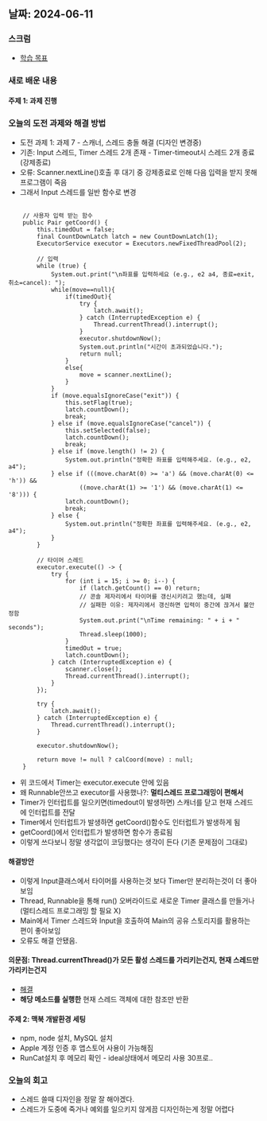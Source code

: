 ## 날짜: 2024-06-11

### 스크럼
- [학습 목표](https://www.notion.so/goorm/6-11-e91eba2364bb4fca9921fd2bcec44cbe)

### 새로 배운 내용
#### 주제 1: 과제 진행

### 오늘의 도전 과제와 해결 방법
- 도전 과제 1: 과제 7 - 스캐너, 스레드 충돌 해결 (디자인 변경중)
- 기존: Input 스레드, Timer 스레드 2개 존재 - Timer-timeout시 스레드 2개 종료(강제종료)
- 오류: Scanner.nextLine()호출 후 대기 중 강제종료로 인해 다음 입력을 받지 못해 프로그램이 죽음
- 그래서 Input 스레드를 일반 함수로 변경
```

    // 사용자 입력 받는 함수
    public Pair getCoord() {
        this.timedOut = false;
        final CountDownLatch latch = new CountDownLatch(1);
        ExecutorService executor = Executors.newFixedThreadPool(2);

        // 입력
        while (true) {
            System.out.print("\n좌표를 입력하세요 (e.g., e2 a4, 종료=exit, 취소=cancel): ");
            while(move==null){
                if(timedOut){
                    try {
                        latch.await();
                    } catch (InterruptedException e) {
                        Thread.currentThread().interrupt();
                    }
                    executor.shutdownNow();
                    System.out.println("시간이 초과되었습니다.");
                    return null;
                }
                else{
                    move = scanner.nextLine();
                }
            }
            if (move.equalsIgnoreCase("exit")) {
                this.setFlag(true);
                latch.countDown();
                break;
            } else if (move.equalsIgnoreCase("cancel")) {
                this.setSelected(false);
                latch.countDown();
                break;
            } else if (move.length() != 2) {
                System.out.println("정확한 좌표를 입력해주세요. (e.g., e2, a4");
            } else if (((move.charAt(0) >= 'a') && (move.charAt(0) <= 'h')) &&
                    ((move.charAt(1) >= '1') && (move.charAt(1) <= '8'))) {
                latch.countDown();
                break;
            } else {
                System.out.println("정확한 좌표를 입력해주세요. (e.g., e2, a4");
            }
        }

        // 타이머 스레드
        executor.execute(() -> {
            try {
                for (int i = 15; i >= 0; i--) {
                    if (latch.getCount() == 0) return;
                    // 콘솔 제자리에서 타이머를 갱신시키려고 했는데, 실패
                    // 실패한 이유: 제자리에서 갱신하면 입력이 중간에 끊겨서 불안정함
                    System.out.print("\nTime remaining: " + i + " seconds");
                    Thread.sleep(1000);
                }
                timedOut = true;
                latch.countDown();
            } catch (InterruptedException e) {
                scanner.close();
                Thread.currentThread().interrupt();
            }
        });

        try {
            latch.await();
        } catch (InterruptedException e) {
            Thread.currentThread().interrupt();
        }

        executor.shutdownNow();

        return move != null ? calCoord(move) : null;
    }

```
- 위 코드에서 Timer는 executor.execute 안에 있음
- 왜 Runnable안쓰고 executor를 사용했나?: **멀티스레드 프로그래밍이 편해서**
- Timer가 인터럽트를 일으키면(timedout이 발생하면) 스캐너를 닫고 현재 스레드에 인터럽트를 전달
- Timer에서 인터럽트가 발생하면 getCoord()함수도 인터럽트가 발생하게 됨
- getCoord()에서 인터럽트가 발생하면 함수가 종료됨
- 이렇게 쓰다보니 정말 생각없이 코딩했다는 생각이 든다 (기존 문제점이 그대로)

#### 해결방안
- 이렇게 Input클래스에서 타이머를 사용하는것 보다 Timer만 분리하는것이 더 좋아보임
- Thread, Runnable을 통해 run() 오버라이드로 새로운 Timer 클래스를 만들거나 (멀티스레드 프로그래밍 할 필요 X)
- Main에서 Timer 스레드와 Input을 호출하여 Main의 공유 스토리지를 활용하는 편이 좋아보임
- 오류도 해결 안됐음.

#### 의문점: Thread.currentThread()가 모든 활성 스레드를 가리키는건지, 현재 스레드만 가리키는건지
- [해결](https://stackoverflow.com/questions/30024560/how-does-thread-currentthread-work-when-there-are-multiple-processors)
- **해당 메소드를 실행한** 현재 스레드 객체에 대한 참조만 반환


#### 주제 2: 맥북 개발환경 세팅
- npm, node 설치, MySQL 설치
- Apple 계정 인증 후 앱스토어 사용이 가능해짐
- RunCat설치 후 메모리 확인 - ideal상태에서 메모리 사용 30프로..
 
### 오늘의 회고
- 스레드 쓸때 디자인을 정말 잘 해야겠다.
- 스레드가 도중에 죽거나 예외를 일으키지 않게끔 디자인하는게 정말 어렵다

